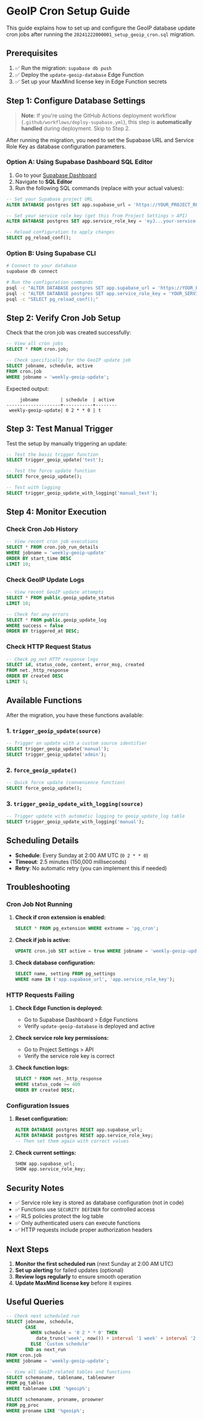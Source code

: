 # GeoIP Cron Setup Guide

This guide explains how to set up and configure the GeoIP database update cron jobs after running the `20241222000001_setup_geoip_cron.sql` migration.

## Prerequisites

1. ✅ Run the migration: `supabase db push`
2. ✅ Deploy the `update-geoip-database` Edge Function
3. ✅ Set up your MaxMind license key in Edge Function secrets

## Step 1: Configure Database Settings

> **Note**: If you're using the GitHub Actions deployment workflow (`.github/workflows/deploy-supabase.yml`), this step is **automatically handled** during deployment. Skip to Step 2.

After running the migration, you need to set the Supabase URL and Service Role Key as database configuration parameters.

### Option A: Using Supabase Dashboard SQL Editor

1. Go to your [Supabase Dashboard](https://supabase.com/dashboard)
2. Navigate to **SQL Editor**
3. Run the following SQL commands (replace with your actual values):

```sql
-- Set your Supabase project URL
ALTER DATABASE postgres SET app.supabase_url = 'https://YOUR_PROJECT_REF.supabase.co';

-- Set your service role key (get this from Project Settings > API)
ALTER DATABASE postgres SET app.service_role_key = 'eyJ...your-service-role-key';

-- Reload configuration to apply changes
SELECT pg_reload_conf();
```

### Option B: Using Supabase CLI

```bash
# Connect to your database
supabase db connect

# Run the configuration commands
psql -c "ALTER DATABASE postgres SET app.supabase_url = 'https://YOUR_PROJECT_REF.supabase.co';"
psql -c "ALTER DATABASE postgres SET app.service_role_key = 'YOUR_SERVICE_ROLE_KEY';"
psql -c "SELECT pg_reload_conf();"
```

## Step 2: Verify Cron Job Setup

Check that the cron job was created successfully:

```sql
-- View all cron jobs
SELECT * FROM cron.job;

-- Check specifically for the GeoIP update job
SELECT jobname, schedule, active
FROM cron.job
WHERE jobname = 'weekly-geoip-update';
```

Expected output:

```
     jobname        | schedule  | active
--------------------+-----------+--------
 weekly-geoip-update| 0 2 * * 0 | t
```

## Step 3: Test Manual Trigger

Test the setup by manually triggering an update:

```sql
-- Test the basic trigger function
SELECT trigger_geoip_update('test');

-- Test the force update function
SELECT force_geoip_update();

-- Test with logging
SELECT trigger_geoip_update_with_logging('manual_test');
```

## Step 4: Monitor Execution

### Check Cron Job History

```sql
-- View recent cron job executions
SELECT * FROM cron.job_run_details
WHERE jobname = 'weekly-geoip-update'
ORDER BY start_time DESC
LIMIT 10;
```

### Check GeoIP Update Logs

```sql
-- View recent GeoIP update attempts
SELECT * FROM public.geoip_update_status
LIMIT 10;

-- Check for any errors
SELECT * FROM public.geoip_update_log
WHERE success = false
ORDER BY triggered_at DESC;
```

### Check HTTP Request Status

```sql
-- Check pg_net HTTP response logs
SELECT id, status_code, content, error_msg, created
FROM net._http_response
ORDER BY created DESC
LIMIT 5;
```

## Available Functions

After the migration, you have these functions available:

### 1. `trigger_geoip_update(source)`

```sql
-- Trigger an update with a custom source identifier
SELECT trigger_geoip_update('manual');
SELECT trigger_geoip_update('admin');
```

### 2. `force_geoip_update()`

```sql
-- Quick force update (convenience function)
SELECT force_geoip_update();
```

### 3. `trigger_geoip_update_with_logging(source)`

```sql
-- Trigger update with automatic logging to geoip_update_log table
SELECT trigger_geoip_update_with_logging('manual');
```

## Scheduling Details

- **Schedule**: Every Sunday at 2:00 AM UTC (`0 2 * * 0`)
- **Timeout**: 2.5 minutes (150,000 milliseconds)
- **Retry**: No automatic retry (you can implement this if needed)

## Troubleshooting

### Cron Job Not Running

1. **Check if cron extension is enabled:**

   ```sql
   SELECT * FROM pg_extension WHERE extname = 'pg_cron';
   ```

2. **Check if job is active:**

   ```sql
   UPDATE cron.job SET active = true WHERE jobname = 'weekly-geoip-update';
   ```

3. **Check database configuration:**
   ```sql
   SELECT name, setting FROM pg_settings
   WHERE name IN ('app.supabase_url', 'app.service_role_key');
   ```

### HTTP Requests Failing

1. **Check Edge Function is deployed:**

   - Go to Supabase Dashboard > Edge Functions
   - Verify `update-geoip-database` is deployed and active

2. **Check service role key permissions:**

   - Go to Project Settings > API
   - Verify the service role key is correct

3. **Check function logs:**
   ```sql
   SELECT * FROM net._http_response
   WHERE status_code >= 400
   ORDER BY created DESC;
   ```

### Configuration Issues

1. **Reset configuration:**

   ```sql
   ALTER DATABASE postgres RESET app.supabase_url;
   ALTER DATABASE postgres RESET app.service_role_key;
   -- Then set them again with correct values
   ```

2. **Check current settings:**
   ```sql
   SHOW app.supabase_url;
   SHOW app.service_role_key;
   ```

## Security Notes

- ✅ Service role key is stored as database configuration (not in code)
- ✅ Functions use `SECURITY DEFINER` for controlled access
- ✅ RLS policies protect the log table
- ✅ Only authenticated users can execute functions
- ✅ HTTP requests include proper authorization headers

## Next Steps

1. **Monitor the first scheduled run** (next Sunday at 2:00 AM UTC)
2. **Set up alerting** for failed updates (optional)
3. **Review logs regularly** to ensure smooth operation
4. **Update MaxMind license key** before it expires

## Useful Queries

```sql
-- Check next scheduled run
SELECT jobname, schedule,
       CASE
         WHEN schedule = '0 2 * * 0' THEN
           date_trunc('week', now()) + interval '1 week' + interval '2 hours'
         ELSE 'Custom schedule'
       END as next_run
FROM cron.job
WHERE jobname = 'weekly-geoip-update';

-- View all GeoIP-related tables and functions
SELECT schemaname, tablename, tableowner
FROM pg_tables
WHERE tablename LIKE '%geoip%';

SELECT schemaname, proname, proowner
FROM pg_proc
WHERE proname LIKE '%geoip%';
```
